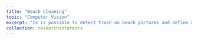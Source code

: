 ```yaml
---
title: "Beach Cleaning"
topic: "Computer Vision"
excerpt: "Is is possible to detect trash on beach pictures and define and optimal route to recoil it?"
collection: researchinterests
---
```


